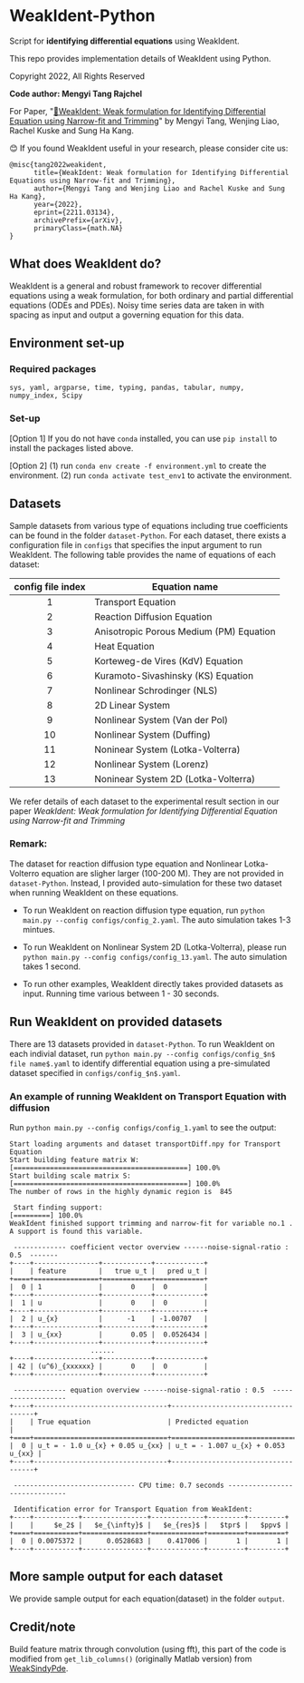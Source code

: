 # WeakIdent-Python

Script for **identifying differential equations** using WeakIdent.

This repo provides implementation details of WeakIdent using Python. 

Copyright 2022, All Rights Reserved

**Code author:  Mengyi Tang Rajchel**

For Paper, "[:link:WeakIdent: Weak formulation for Identifying Differential Equation using Narrow-fit and Trimming](https://arxiv.org/abs/2211.03134)" by Mengyi Tang, Wenjing Liao, Rachel Kuske and Sung Ha Kang.

:blush: If you found WeakIdent useful in your research, please consider cite us:

```
@misc{tang2022weakident,
      title={WeakIdent: Weak formulation for Identifying Differential Equations using Narrow-fit and Trimming}, 
      author={Mengyi Tang and Wenjing Liao and Rachel Kuske and Sung Ha Kang},
      year={2022},
      eprint={2211.03134},
      archivePrefix={arXiv},
      primaryClass={math.NA}
}
```

## What  does WeakIdent do?
WeakIdent is a general and robust framework to recover differential equations using a weak formulation, for both ordinary and partial differential equations (ODEs and PDEs). 
Noisy time series data are taken in with spacing as input and output a governing equation for this data.




## Environment set-up

### Required packages
`sys, yaml, argparse, time, typing, pandas, tabular, numpy, numpy_index, Scipy`

### Set-up
[Option 1] If you do not have `conda` installed, you can use `pip install` to install the packages listed above.

[Option 2] (1) run `conda env create -f environment.yml` to create the environment. (2) run `conda activate test_env1` to activate the environment.


## Datasets
Sample datasets from various type of equations including true coefficients can be found in the folder `dataset-Python`. For each dataset, there exists a 
configuration file in `configs` that specifies the input argument to run WeakIdent. The following table provides the name of equations of each dataset:

| config file  index       | Equation name      | 
|:-------------:|-------------|
|1     |  Transport Equation |  
| 2     | Reaction Diffusion Equation    | 
| 3 | Anisotropic Porous Medium (PM) Equation    |
| 4 | Heat Equation | 
| 5 | Korteweg-de Vires (KdV) Equation | 
| 6 | Kuramoto-Sivashinsky (KS) Equation | 
| 7 | Nonlinear Schrodinger (NLS) | 
| 8 | 2D Linear System | 
| 9 | Nonlinear System (Van der Pol) | 
| 10 | Nonlinear System (Duffing) | 
| 11 | Noninear System (Lotka-Volterra) | 
|12| Nonlinear System (Lorenz) | 
|13| Noninear System 2D (Lotka-Volterra) |

We refer details of each dataset to the experimental result section in our paper *WeakIdent: Weak formulation for Identifying Differential Equation using Narrow-fit and Trimming*

### Remark: 
The dataset for reaction diffusion type equation and Nonlinear Lotka-Volterro equation are sligher larger (100-200 M). They are not provided in `dataset-Python`. Instead, I provided auto-simulation for these two dataset when running WeakIdent on these equations. 

- To run WeakIdent on reaction diffusion type equation, run `python main.py --config configs/config_2.yaml`. The auto simulation takes 1-3 mintues.

- To run WeakIdent on Nonlinear System 2D (Lotka-Volterra), please run `python main.py --config configs/config_13.yaml`. The auto simulation takes 1 second.

- To run other examples, WeakIdent directly takes provided datasets as input. Running time various between 1 - 30 seconds. 

## Run WeakIdent on provided datasets
There are 13 datasets provided in `dataset-Python`. To run WeakIdent on each indivial dataset, 
run `python main.py --config configs/config_$n$ file name$.yaml` to identify differential equation using a pre-simulated dataset specified in `configs/config_$n$.yaml`. 
### An example of running WeakIdent on Transport Equation with diffusion
Run `python main.py --config configs/config_1.yaml` to see the output:

```
Start loading arguments and dataset transportDiff.npy for Transport Equation
Start building feature matrix W:
[===========================================] 100.0% 
Start building scale matrix S:
[===========================================] 100.0% 
The number of rows in the highly dynamic region is  845

 Start finding support: 
[=========] 100.0% 
WeakIdent finished support trimming and narrow-fit for variable no.1 . A support is found this variable.

 ------------- coefficient vector overview ------noise-signal-ratio : 0.5  -------
+----+----------------+------------+------------+
|    | feature        |   true u_t |   pred u_t |
+====+================+============+============+
|  0 | 1              |       0    |  0         |
+----+----------------+------------+------------+
|  1 | u              |       0    |  0         |
+----+----------------+------------+------------+
|  2 | u_{x}          |      -1    | -1.00707   |
+----+----------------+------------+------------+
|  3 | u_{xx}         |       0.05 |  0.0526434 |
+----+----------------+------------+------------+
                    ......
+----+----------------+------------+------------+
| 42 | (u^6)_{xxxxxx} |       0    |  0         |
+----+----------------+------------+------------+

 ------------- equation overview ------noise-signal-ratio : 0.5  -------------------
+----+---------------------------------+------------------------------------+
|    | True equation                   | Predicted equation                 |
+====+=================================+====================================+
|  0 | u_t = - 1.0 u_{x} + 0.05 u_{xx} | u_t = - 1.007 u_{x} + 0.053 u_{xx} |
+----+---------------------------------+------------------------------------+

 ------------------------------ CPU time: 0.7 seconds ------------------------------

 Identification error for Transport Equation from WeakIdent: 
+----+-----------+----------------+-------------+---------+---------+
|    |     $e_2$ |   $e_{\infty}$ |   $e_{res}$ |   $tpr$ |   $ppv$ |
+====+===========+================+=============+=========+=========+
|  0 | 0.0075372 |      0.0528683 |    0.417006 |       1 |       1 |
+----+-----------+----------------+-------------+---------+---------+
```

## More sample output for each dataset
We provide sample output for each equation(dataset) in  the folder `output`.

## Credit/note
Build feature matrix through convolution (using fft), this part of the code is modified from `get_lib_columns()` (originally Matlab version) from [WeakSindyPde](https://github.com/dm973/WSINDy_PDE).
